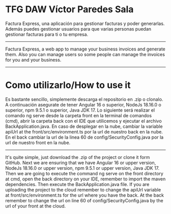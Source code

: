 # TFG DAW Víctor Paredes Sala

Factura Express, una aplicación para gestionar facturas y poder generarlas. Además puedes gestionar usuarios para que varias personas puedan gestionar facturas para ti o tu empresa.

--------------------------------------------------------------------------------------------------------------------------------------------------------------------------------------

Factura Express, a web app to manage your business invoices and generate them. Also you can manage users so some people can manage the invoices for you and your business.

--------------------------------------------------------------------------------------------------------------------------------------------------------------------------------------

# Como utilizarlo/How to use it

Es bastante sencillo, simplemente descarga el repositorio en .zip o clonalo. A continuación asegurate de tener Angular 16 o superior, NodeJs 18.16.0 o superior, npm 9.5.1 o superior, Java JDK 17.
Lo siguiente será realizar el comando ng serve desde la carpeta front en la terminal de comandos (cmd), abrir la carpeta back con el IDE que utilicemos y ejecutar el archivo BackApplication.java.
En caso de desplegar en la nube, cambiar la variable apiUrl at the front/src/environment.ts por la url de nuestro back en la nube. En el back cambiar la url de la linea 60 de config/SecurityConfig.java por la url de nuestro front en la nube.

-----------------------------------------------------------------------------------------------------------------------------------------------------------------------------------------------------------------------------------------------------------------------------

It's quite simple, just download the .zip of the project or clone it form GitHub. Next we are ensuring that we have Angular 16 or upper version, NodeJs 18.16.0 or upper version, npm 9.5.1 or upper version, Java JDK 17.
Then we are going to execute the command ng serve on the front directory at cmd, open the back directory on your IDE, remember to import the maven dependencies. Then execute the BackApplication.java file.
If you are uploading the project to the cloud remember to change the apiUrl variable at front/src/environment.ts for the url where you have the back. At the back remember to change the url on line 60 of config/SecurityConfig.java by the url of your front at the cloud.
